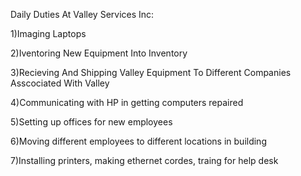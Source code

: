 Daily Duties At Valley Services Inc:

1)Imaging Laptops

2)Iventoring New Equipment Into Inventory

3)Recieving And Shipping Valley Equipment To Different Companies Asscociated With Valley

4)Communicating with HP in getting computers repaired

5)Setting up offices for new employees

6)Moving different employees to different locations in building

7)Installing printers, making ethernet cordes, traing for help desk

